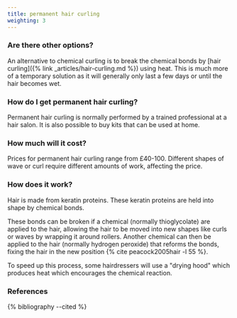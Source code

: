 ```yaml
---
title: permanent hair curling
weighting: 3
---
```


### Are there other options?

An alternative to chemical curling is to break the chemical bonds by [hair curling]({% link _articles/hair-curling.md %}) using heat. This is much more of a temporary solution as it will generally only last a few days or until the hair becomes wet.

### How do I get permanent hair curling?

Permanent hair curling is normally performed by a trained professional at a hair salon. It is also possible to buy kits that can be used at home.

### How much will it cost?

Prices for permanent hair curling range from £40-100. Different shapes of wave or curl require different amounts of work, affecting the price.

### How does it work?

Hair is made from keratin proteins. These keratin proteins are held into shape by chemical bonds.

These bonds can be broken if a chemical (normally thioglycolate) are applied to the hair, allowing the hair to be moved into new shapes like curls or waves by wrapping it around rollers. Another chemical can then be applied to the hair (normally hydrogen peroxide) that reforms the bonds, fixing the hair in the new position {% cite peacock2005hair -l 55 %}.

To speed up this process, some hairdressers will use a "drying hood" which produces heat which encourages the chemical reaction.

### References

{% bibliography --cited %}